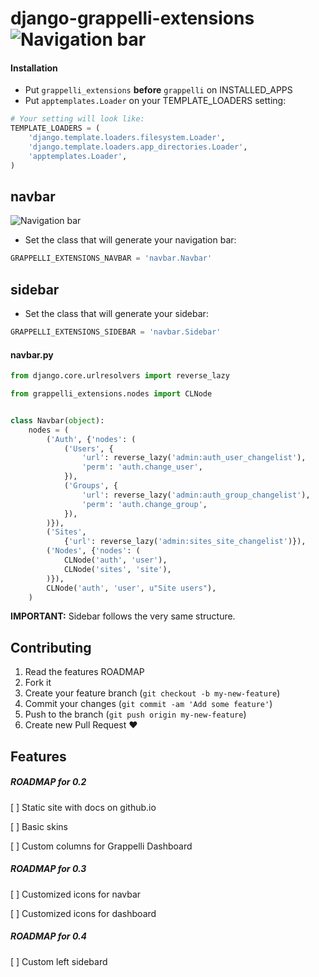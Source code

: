 # django-grappelli-extensions ![Navigation bar](https://api.travis-ci.org/gotlium/django-grappelli-navbar.png?branch=master)

#### Installation

 * Put ```grappelli_extensions``` **before** ```grappelli``` on INSTALLED_APPS
 * Put ```apptemplates.Loader``` on your TEMPLATE_LOADERS setting:

```python
# Your setting will look like:
TEMPLATE_LOADERS = (
    'django.template.loaders.filesystem.Loader',
    'django.template.loaders.app_directories.Loader',
    'apptemplates.Loader',
)

```

## navbar

![Navigation bar](https://github.com/gotlium/django-grappelli-navbar/raw/master/screenshot.jpg)

* Set the class that will generate your navigation bar:

```python
GRAPPELLI_EXTENSIONS_NAVBAR = 'navbar.Navbar'
```

## sidebar

* Set the class that will generate your sidebar:
```python
GRAPPELLI_EXTENSIONS_SIDEBAR = 'navbar.Sidebar'
```
#### navbar.py

```python
from django.core.urlresolvers import reverse_lazy

from grappelli_extensions.nodes import CLNode


class Navbar(object):
    nodes = (
        ('Auth', {'nodes': (
            ('Users', {
                'url': reverse_lazy('admin:auth_user_changelist'),
                'perm': 'auth.change_user',
            }),
            ('Groups', {
                'url': reverse_lazy('admin:auth_group_changelist'),
                'perm': 'auth.change_group',
            }),
        )}),
        ('Sites',
            {'url': reverse_lazy('admin:sites_site_changelist')}),
        ('Nodes', {'nodes': (
            CLNode('auth', 'user'),
            CLNode('sites', 'site'),
        )}),
        CLNode('auth', 'user', u"Site users"),
    )
```

**IMPORTANT:** Sidebar follows the very same structure.

## Contributing

1. Read the features ROADMAP
2. Fork it
3. Create your feature branch (`git checkout -b my-new-feature`)
4. Commit your changes (`git commit -am 'Add some feature'`)
5. Push to the branch (`git push origin my-new-feature`)
6. Create new Pull Request :heart:


## Features

##### ROADMAP for 0.2

[ ] Static site with docs on github.io

[ ] Basic skins

[ ] Custom columns for Grappelli Dashboard

##### ROADMAP for 0.3

[ ] Customized icons for navbar

[ ] Customized icons for dashboard

##### ROADMAP for 0.4

[ ] Custom left sidebard
